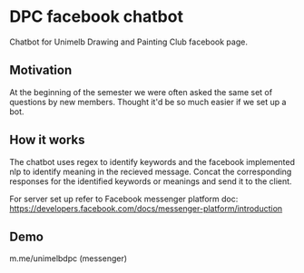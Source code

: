 # DPC facebook chatbot
Chatbot for Unimelb Drawing and Painting Club facebook page. 
## Motivation 
At the beginning of the semester we were often asked the same set of questions by new members. Thought it'd be so much easier if we set up a bot.
## How it works
The chatbot uses regex to identify keywords and the facebook implemented nlp to identify meaning
in the recieved message. Concat the corresponding responses for the identified keywords or
meanings and send it to the client.

For server set up refer to Facebook messenger platform doc: https://developers.facebook.com/docs/messenger-platform/introduction
## Demo
m.me/unimelbdpc (messenger)


